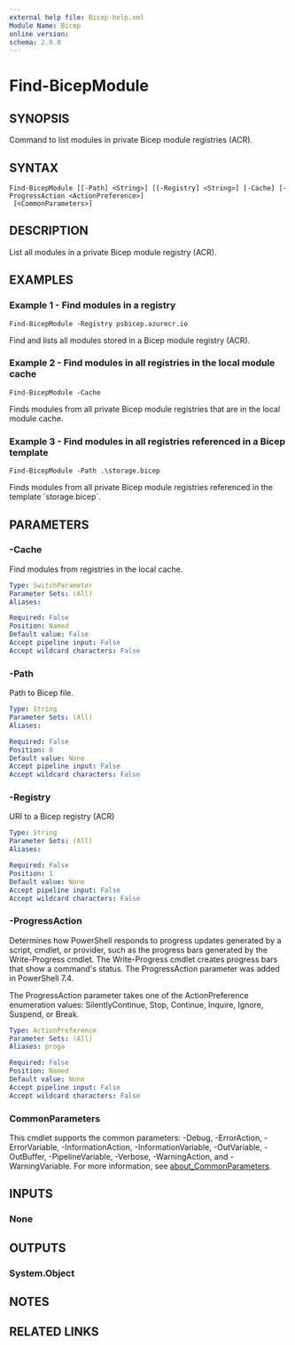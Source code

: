 ```yaml
---
external help file: Bicep-help.xml
Module Name: Bicep
online version:
schema: 2.0.0
---
```


# Find-BicepModule

## SYNOPSIS
Command to list modules in private Bicep module registries (ACR).

## SYNTAX

```
Find-BicepModule [[-Path] <String>] [[-Registry] <String>] [-Cache] [-ProgressAction <ActionPreference>]
 [<CommonParameters>]
```

## DESCRIPTION
List all modules in a private Bicep module registry (ACR).

## EXAMPLES

### Example 1 - Find modules in a registry
```
Find-BicepModule -Registry psbicep.azurecr.io
```

Find and lists all modules stored in a Bicep module registry (ACR).

### Example 2 - Find modules in all registries in the local module cache
```
Find-BicepModule -Cache
```

Finds modules from all private Bicep module registries that are in the local module cache.

### Example 3 - Find modules in all registries referenced in a Bicep template
```
Find-BicepModule -Path .\storage.bicep
```

Finds modules from all private Bicep module registries referenced in the template \`storage.bicep\`.

## PARAMETERS

### -Cache
Find modules from registries in the local cache.

```yaml
Type: SwitchParameter
Parameter Sets: (All)
Aliases:

Required: False
Position: Named
Default value: False
Accept pipeline input: False
Accept wildcard characters: False
```

### -Path
Path to Bicep file.

```yaml
Type: String
Parameter Sets: (All)
Aliases:

Required: False
Position: 0
Default value: None
Accept pipeline input: False
Accept wildcard characters: False
```

### -Registry
URI to a Bicep registry (ACR)

```yaml
Type: String
Parameter Sets: (All)
Aliases:

Required: False
Position: 1
Default value: None
Accept pipeline input: False
Accept wildcard characters: False
```

### -ProgressAction
Determines how PowerShell responds to progress updates generated by a script, cmdlet, or provider, such as the progress bars generated by the Write-Progress cmdlet. The Write-Progress cmdlet creates progress bars that show a command's status. The ProgressAction parameter was added in PowerShell 7.4.

The ProgressAction parameter takes one of the ActionPreference enumeration values: SilentlyContinue, Stop, Continue, Inquire, Ignore, Suspend, or Break.

```yaml
Type: ActionPreference
Parameter Sets: (All)
Aliases: proga

Required: False
Position: Named
Default value: None
Accept pipeline input: False
Accept wildcard characters: False
```

### CommonParameters
This cmdlet supports the common parameters: -Debug, -ErrorAction, -ErrorVariable, -InformationAction, -InformationVariable, -OutVariable, -OutBuffer, -PipelineVariable, -Verbose, -WarningAction, and -WarningVariable. For more information, see [about_CommonParameters](http://go.microsoft.com/fwlink/?LinkID=113216).

## INPUTS

### None
## OUTPUTS

### System.Object
## NOTES

## RELATED LINKS
